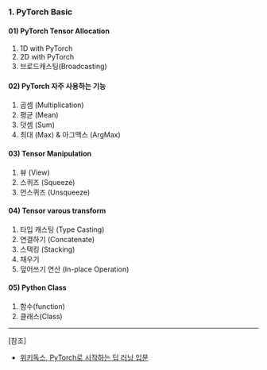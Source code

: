 ### 1. PyTorch Basic

#### 01) PyTorch Tensor Allocation

1. 1D with PyTorch
2. 2D with PyTorch
3. 브로드캐스팅(Broadcasting)


#### 02) PyTorch 자주 사용하는 기능

1. 곱셈 (Multiplication)
2. 평균 (Mean)
3. 덧셈 (Sum)
4. 최대 (Max) & 아그맥스 (ArgMax)

#### 03) Tensor Manipulation

1. 뷰 (View)
2. 스퀴즈 (Squeeze)
3. 언스퀴즈 (Unsqueeze)

#### 04) Tensor varous transform 

1. 타입 캐스팅 (Type Casting)
2. 연결하기 (Concatenate)
3. 스텍킹 (Stacking)
4. 채우기
5. 덮어쓰기 연산 (In-place Operation)

#### 05) Python Class

1. 함수(function)
2. 클래스(Class)







-----
[참조]
- [위키독스, PyTorch로 시작하는 딥 러닝 입문](https://wikidocs.net/book/2788)
